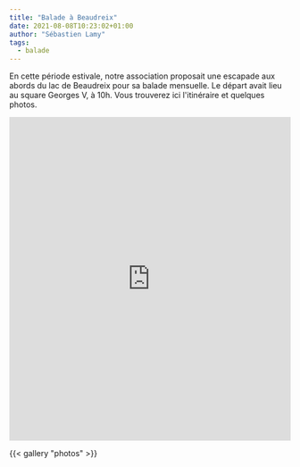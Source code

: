 ```yaml
---
title: "Balade à Beaudreix"
date: 2021-08-08T10:23:02+01:00
author: "Sébastien Lamy"
tags:
  - balade
---
```


En cette période estivale, notre association proposait une escapade aux abords du lac de   Beaudreix pour sa  balade mensuelle. Le départ avait lieu au square Georges V, à 10h. Vous trouverez ici l'itinéraire et quelques photos.

<!--more-->

<iframe width="100%" height="580px" src="https://www.openrunner.com/route/13442915/embed/fr/3972615664507947712f4a6933383161327a457a564d72753470434f35555268717558787a2b39446c6f6f3d3a3a55d3623de658903f187c6ffa66df2f9c" frameborder="0" allowfullscreen></iframe>	

{{< gallery "photos" >}}
